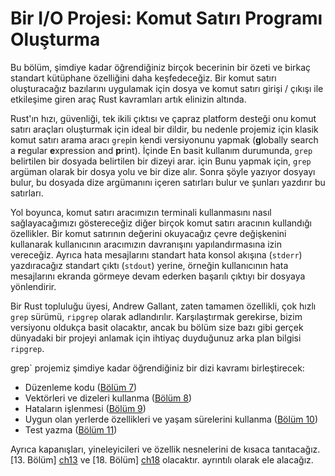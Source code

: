 # Bir I/O Projesi: Komut Satırı Programı Oluşturma

Bu bölüm, şimdiye kadar öğrendiğiniz birçok becerinin bir özeti ve
birkaç standart kütüphane özelliğini daha keşfedeceğiz. Bir komut satırı oluşturacağız
bazılarını uygulamak için dosya ve komut satırı girişi / çıkışı ile etkileşime giren araç
Rust kavramları artık elinizin altında.

Rust'ın hızı, güvenliği, tek ikili çıktısı ve çapraz platform desteği onu
komut satırı araçları oluşturmak için ideal bir dildir, bu nedenle projemiz için
klasik komut satırı arama aracı `grep`in kendi versiyonunu yapmak
(**g**lobally search a **r**egular **e**xpression and **p**rint). İçinde
En basit kullanım durumunda, `grep` belirtilen bir dosyada belirtilen bir dizeyi arar. için
Bunu yapmak için, `grep` argüman olarak bir dosya yolu ve bir dize alır. Sonra şöyle yazıyor
dosyayı bulur, bu dosyada dize argümanını içeren satırları bulur ve şunları yazdırır
bu satırları.

Yol boyunca, komut satırı aracımızın terminali kullanmasını nasıl sağlayacağımızı göstereceğiz
diğer birçok komut satırı aracının kullandığı özellikler. Bir komut satırının değerini okuyacağız
çevre değişkenini kullanarak kullanıcının aracımızın davranışını yapılandırmasına izin vereceğiz.
Ayrıca hata mesajlarını standart hata konsol akışına (`stderr`) yazdıracağız
standart çıktı (`stdout`) yerine, örneğin kullanıcının
hata mesajlarını ekranda görmeye devam ederken başarılı çıktıyı bir dosyaya yönlendirir.

Bir Rust topluluğu üyesi, Andrew Gallant, zaten tamamen
özellikli, çok hızlı `grep` sürümü, `ripgrep` olarak adlandırılır. Karşılaştırmak gerekirse, bizim
versiyonu oldukça basit olacaktır, ancak bu bölüm size bazı
gibi gerçek dünyadaki bir projeyi anlamak için ihtiyaç duyduğunuz arka plan bilgisi
`ripgrep`.

grep` projemiz şimdiye kadar öğrendiğiniz bir dizi kavramı birleştirecek:

- Düzenleme kodu ([Bölüm 7][ch7]<!-- ignore -->)
- Vektörleri ve dizeleri kullanma ([Bölüm 8][ch8]<!-- ignore -->)
- Hataların işlenmesi ([Bölüm 9][ch9]<!-- ignore -->)
- Uygun olan yerlerde özellikleri ve yaşam sürelerini kullanma ([Bölüm 10][ch10]<!-- görmezden gel -->)
- Test yazma ([Bölüm 11][ch11]<!-- ignore -->)

Ayrıca kapanışları, yineleyicileri ve özellik nesnelerini de kısaca tanıtacağız.
[13. Bölüm] [ch13]<!-- görmezden gel --> ve [18. Bölüm] [ch18]<!-- görmezden gel --> olacaktır.
ayrıntılı olarak ele alacağız.

[ch7]: ch07-00-managing-growing-projects-with-packages-crates-and-modules.md
[ch8]: ch08-00-common-collections.md
[ch9]: ch09-00-error-handling.md
[ch10]: ch10-00-generics.md
[ch11]: ch11-00-testing.md
[ch13]: ch13-00-functional-features.md
[ch18]: ch18-00-oop.md

